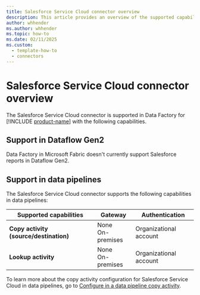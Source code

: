 ```yaml
---
title: Salesforce Service Cloud connector overview
description: This article provides an overview of the supported capabilities of the Salesforce Service Cloud connector.
author: whhender
ms.author: whhender
ms.topic: how-to
ms.date: 02/11/2025
ms.custom:
  - template-how-to
  - connectors
---
```


# Salesforce Service Cloud connector overview

The Salesforce Service Cloud connector is supported in Data Factory for [!INCLUDE [product-name](../includes/product-name.md)] with the following capabilities.

## Support in Dataflow Gen2

Data Factory in Microsoft Fabric doesn't currently support Salesforce reports in Dataflow Gen2.

## Support in data pipelines

The Salesforce Service Cloud connector supports the following capabilities in data pipelines:

| Supported capabilities | Gateway | Authentication |
| --- | --- | ---|
| **Copy activity (source/destination)** | None <br> On-premises | Organizational account |
| **Lookup activity** | None <br> On-premises | Organizational account |

To learn more about the copy activity configuration for Salesforce Service Cloud in data pipelines, go to [Configure in a data pipeline copy activity](connector-salesforce-service-cloud-copy-activity.md).
